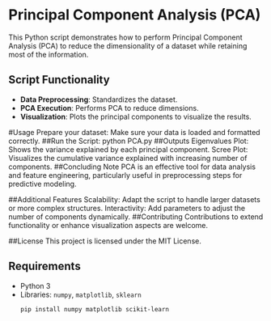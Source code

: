 # Principal Component Analysis (PCA)

This Python script demonstrates how to perform Principal Component Analysis (PCA) to reduce the dimensionality of a dataset while retaining most of the information.

## Script Functionality
- **Data Preprocessing**: Standardizes the dataset.
- **PCA Execution**: Performs PCA to reduce dimensions.
- **Visualization**: Plots the principal components to visualize the results.

#Usage
Prepare your dataset:
Make sure your data is loaded and formatted correctly.
##Run the Script:
python PCA.py
##Outputs
Eigenvalues Plot: Shows the variance explained by each principal component.
Scree Plot: Visualizes the cumulative variance explained with increasing number of components.
##Concluding Note
PCA is an effective tool for data analysis and feature engineering, particularly useful in preprocessing steps for predictive modeling.

##Additional Features
Scalability: Adapt the script to handle larger datasets or more complex structures.
Interactivity: Add parameters to adjust the number of components dynamically.
##Contributing
Contributions to extend functionality or enhance visualization aspects are welcome.

##License
This project is licensed under the MIT License.


## Requirements
- Python 3
- Libraries: `numpy`, `matplotlib`, `sklearn`
  ```bash
  pip install numpy matplotlib scikit-learn